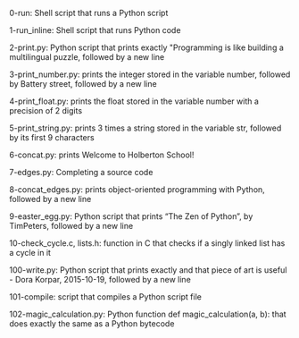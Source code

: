 0-run: Shell script that runs a Python script

1-run_inline: Shell script that runs Python code

2-print.py: Python script that prints exactly "Programming is like building a multilingual puzzle, followed by a new line

3-print_number.py: prints the integer stored in the variable number, followed by Battery street, followed by a new line

4-print_float.py: prints the float stored in the variable number with a precision of 2 digits

5-print_string.py: prints 3 times a string stored in the variable str, followed by its first 9 characters

6-concat.py: prints Welcome to Holberton School!

7-edges.py: Completing a source code

8-concat_edges.py: prints object-oriented programming with Python, followed by a new line

9-easter_egg.py: Python script that prints “The Zen of Python”, by TimPeters, followed by a new line

10-check_cycle.c, lists.h: function in C that checks if a singly linked list has a cycle in it

100-write.py: Python script that prints exactly and that piece of art is useful - Dora Korpar, 2015-10-19, followed by a new line

101-compile: script that compiles a Python script file

102-magic_calculation.py: Python function def magic_calculation(a, b): that does exactly the same as a Python bytecode
